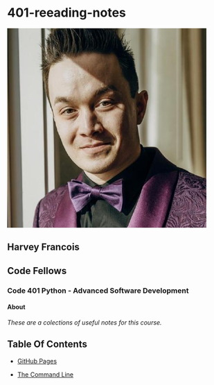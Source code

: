 # 401-reeading-notes


![Image](./me.jpeg)
## Harvey Francois
## Code Fellows
### Code 401 Python - Advanced Software Development

#### About
*These are a colections of useful notes for this course.*

## Table Of Contents

- [GitHub Pages](https://github.com/harfrancois/401-reeading-notes)

- [The Command Line](./terminal.md)